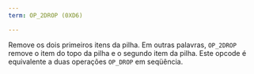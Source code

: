 ```yaml
---
term: OP_2DROP (0XD6)

---
```

Remove os dois primeiros itens da pilha. Em outras palavras, `OP_2DROP` remove o item do topo da pilha e o segundo item da pilha. Este opcode é equivalente a duas operações `OP_DROP` em seqüência.